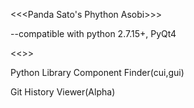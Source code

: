 <<<Panda Sato's Phython Asobi>>>

--compatible with python 2.7.15+, PyQt4

<<<Completed Projects>>>

Python Library Component Finder(cui,gui)

Git History Viewer(Alpha)
